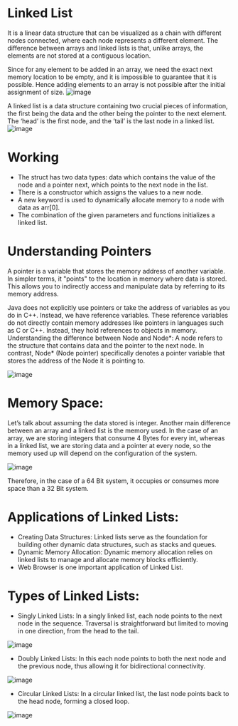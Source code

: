 # Linked List
It is a linear data structure that can be visualized as a chain with different nodes connected, where each node represents a different element. The difference between arrays and linked lists is that, unlike arrays, the elements are not stored at a contiguous location.

Since for any element to be added in an array, we need the exact next memory location to be empty, and it is impossible to guarantee that it is possible. Hence adding elements to an array is not possible after the initial assignment of size.
![image](https://github.com/user-attachments/assets/dd2817e5-207b-44f6-af78-edd13567473f)

A linked list is a data structure containing two crucial pieces of information, the first being the data and the other being the pointer to the next element. The ‘head’ is the first node, and the ‘tail’ is the last node in a linked list.
![image](https://github.com/user-attachments/assets/5ffc8712-28f7-47db-88d0-924483a0fe32)

# Working
- The struct has two data types: data which contains the value of the node and a pointer next, which points to the next node in the list.
- There is a constructor which assigns the values to a new node.
- A new keyword is used to dynamically allocate memory to a node with data as arr[0].
- The combination of the given parameters and functions initializes a linked list.

#  Understanding Pointers
A pointer is a variable that stores the memory address of another variable. In simpler terms, it "points" to the location in memory where data is stored. This allows you to indirectly access and manipulate data by referring to its memory address.

Java does not explicitly use pointers or take the address of variables as you do in C++. Instead, we have reference variables. These reference variables do not directly contain memory addresses like pointers in languages such as C or C++. Instead, they hold references to objects in memory.
Understanding the difference between Node and Node*: A node refers to the structure that contains data and the pointer to the next node. In contrast, Node* (Node pointer) specifically denotes a pointer variable that stores the address of the Node it is pointing to.

![image](https://github.com/user-attachments/assets/28d5ff0a-0252-4149-b697-2a6fb890eddf)

# Memory Space:
Let’s talk about assuming the data stored is integer. Another main difference between an array and a linked list is the memory used. In the case of an array, we are storing integers that consume 4 Bytes for every int, whereas in a linked list, we are storing data and a pointer at every node, so the memory used up will depend on the configuration of the system.

![image](https://github.com/user-attachments/assets/c901495b-e0d1-4146-b564-2cfe42a17710)

Therefore, in the case of a 64 Bit system, it occupies or consumes more space than a 32 Bit system.

# Applications of Linked Lists:

- Creating Data Structures: Linked lists serve as the foundation for building other dynamic data structures, such as stacks and queues.
- Dynamic Memory Allocation: Dynamic memory allocation relies on linked lists to manage and allocate memory blocks efficiently.
- Web Browser is one important application of Linked List.

# Types of Linked Lists:

- Singly Linked Lists: In a singly linked list, each node points to the next node in the sequence. Traversal is straightforward but limited to moving in one direction, from the head to the tail.

![image](https://github.com/user-attachments/assets/a99ad18e-c285-40ed-861b-6e6b86df6361)


- Doubly Linked Lists: In this each node points to both the next node and the previous node, thus allowing it for bidirectional connectivity.

![image](https://github.com/user-attachments/assets/08385384-b8d1-4201-80a0-f8b578ad0858)


- Circular Linked Lists: In a circular linked list, the last node points back to the head node, forming a closed loop.

![image](https://github.com/user-attachments/assets/2579f6ab-77b3-49b1-bc22-d68d4b38c16c)

